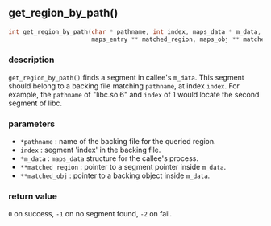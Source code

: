 ## get\_region\_by\_path()

```c
int get_region_by_path(char * pathname, int index, maps_data * m_data, 
                       maps_entry ** matched_region, maps_obj ** matched_obj);
```

### description
`get_region_by_path()` finds a segment in callee's `m_data`. This segment should belong to a backing file matching `pathname`, at index `index`. For example, the `pathname` of "libc.so.6" and `index` of 1 would locate the second segment of libc.

### parameters
- `*pathname`        : name of the backing file for the queried region.
- `index`            : segment 'index' in the backing file.
- `*m_data`          : `maps_data` structure for the callee's process.
- `**matched_region` : pointer to a segment pointer inside `m_data`.
- `**matched_obj`    : pointer to a backing object inside `m_data`.

### return value
`0` on success, `-1` on no segment found, `-2` on fail.
